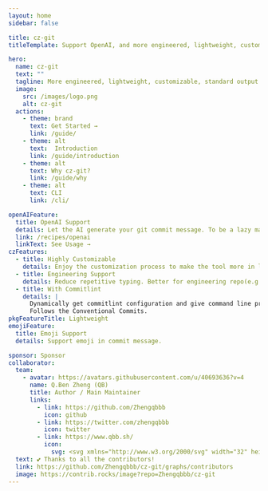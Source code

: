 ```yaml
---
layout: home
sidebar: false

title: cz-git
titleTemplate: Support OpenAI, and more engineered, lightweight, customizable, standard output format Commitizen adapter and Git commit CLI

hero:
  name: cz-git
  text: ""
  tagline: More engineered, lightweight, customizable, standard output format Commitizen adapter and Git commit CLI.
  image:
    src: /images/logo.png
    alt: cz-git
  actions:
    - theme: brand
      text: Get Started →
      link: /guide/
    - theme: alt
      text:  Introduction
      link: /guide/introduction
    - theme: alt
      text: Why cz-git?
      link: /guide/why
    - theme: alt
      text: CLI
      link: /cli/

openAIFeature:
  title: OpenAI Support
  details: Let the AI generate your git commit message. To be a lazy man.
  link: /recipes/openai
  linkText: See Usage →
czFeatures:
  - title: Highly Customizable
    details: Enjoy the customization process to make the tool more in line with your or team habits. 
  - title: Engineering Support
    details: Reduce repetitive typing. Better for engineering repo(e.g:monorepo) or business system. Easy link with issue.
  - title: With Commitlint
    details: |
      Dynamically get commitlint configuration and give command line prompts.
      Follows the Conventional Commits.
pkgFeatureTitle: Lightweight
emojiFeature:
  title: Emoji Support
  details: Support emoji in commit message.

sponsor: Sponsor
collaborator:
  team: 
    - avatar: https://avatars.githubusercontent.com/u/40693636?v=4
      name: Q.Ben Zheng (QB)
      title: Author / Main Maintainer
      links:
        - link: https://github.com/Zhengqbbb
          icon: github
        - link: https://twitter.com/zhengqbbb
          icon: twitter
        - link: https://www.qbb.sh/
          icon: 
            svg: <svg xmlns="http://www.w3.org/2000/svg" width="32" height="32" viewBox="0 0 20 20"><path fill="currentColor" d="M17 17H3V3h5V1H3a2 2 0 0 0-2 2v14a2 2 0 0 0 2 2h14a2 2 0 0 0 2-2v-5h-2z"/><path fill="currentColor" d="m11 1l3.29 3.29l-5.73 5.73l1.42 1.42l5.73-5.73L19 9V1z"/></svg>
  text: 💕 Thanks to all the contributors!
  link: https://github.com/Zhengqbbb/cz-git/graphs/contributors
  image: https://contrib.rocks/image?repo=Zhengqbbb/cz-git
---
```

